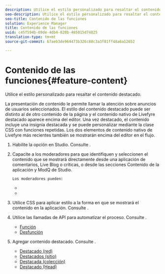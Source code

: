 ```yaml
---
description: Utilice el estilo personalizado para resaltar el contenido destacado.
seo-description: Utilice el estilo personalizado para resaltar el contenido destacado.
seo-title: Contenido de las funciones
solution: Experience Manager
title: Contenido de las funciones
uuid: c45f594b-69de-4db4-820b-465015d74825
translation-type: tm+mt
source-git-commit: 67aeb3de964473b326c88c3a3f81ff48a6a12652

---
```



# Contenido de las funciones{#feature-content}

Utilice el estilo personalizado para resaltar el contenido destacado.

La presentación de contenido le permite llamar la atención sobre anuncios de usuarios seleccionados. El estilo del contenido destacado puede ser distinto al de otro contenido de la página y el contenido nativo de Livefyre destacado aparece encima del editor. Una vez destacado, el contenido incluye una insignia destacada y se puede personalizar mediante la clase CSS con funciones repetidas. Los dos elementos de contenido nativo de Livefyre más recientes también se mostrarán encima del editor en el flujo.

1. Habilite la opción en Studio. Consulte [](../c-app-customizations/t-enable-featuring-content-in-studio.md#t_enable_featuring_content_in_studio).
1. Capacite a los moderadores para que identifiquen y seleccionen el contenido que se mostrará directamente desde una aplicación de comentarios, Live Blog o críticas, o desde las secciones Contenido de la aplicación y ModQ de Studio.

       Los moderadores pueden:
   
   * [](../c-app-customizations/t-select-content-to-feature-from-studio.md#select_content_to_feature_from_studio)
   * [](../c-app-customizations/t-select-content-to-feature.md#t_select_content_to_feature)

1. Utilice CSS para aplicar estilo a la forma en que se mostrará el contenido en la aplicación. Consulte [](../c-app-customizations/c-use-css-to-style-featured-content.md#c_use_css_to_style_featured_content).
1. Utilice las llamadas de API para automatizar el proceso. Consulte [](../c-app-customizations/c-feature-apis.md#c_feature_apis).

   * [Función](#c_feature_apis/section_jpw_nqw_xz)
   * [Desfunción](#c_feature_apis/section_knh_mqw_xz)

1. Agregar contenido destacado. Consulte [](../c-app-customizations/c-aggregated-featured-content-using-the-featured-apis.md#c_aggregated_featured_content_using_the_featured_apis).

   * [Destacado (red)](#c_aggregated_featured_content_using_the_featured_apis/section_cgm_1nw_xz)
   * [Destacados (sitio)](#c_aggregated_featured_content_using_the_featured_apis/section_lq5_ymw_xz)
   * [Destacada (colección)](#c_aggregated_featured_content_using_the_featured_apis/section_kgc_xmw_xz)
   * [Destacado (Head)](#c_aggregated_featured_content_using_the_featured_apis/section_n4b_lmw_xz)


